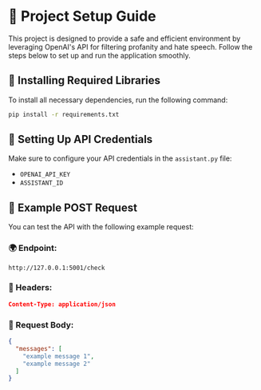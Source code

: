 # 🚀 Project Setup Guide

This project is designed to provide a safe and efficient environment by leveraging OpenAI's API for filtering profanity and hate speech. Follow the steps below to set up and run the application smoothly.

## 📌 Installing Required Libraries

To install all necessary dependencies, run the following command:

```sh
pip install -r requirements.txt
```

## 🔑 Setting Up API Credentials

Make sure to configure your API credentials in the `assistant.py` file:

- `OPENAI_API_KEY`
- `ASSISTANT_ID`

## 📡 Example POST Request

You can test the API with the following example request:

### 🌍 Endpoint:

```
http://127.0.0.1:5001/check
```

### 📄 Headers:

```json
Content-Type: application/json
```

### 📩 Request Body:

```json
{
  "messages": [
    "example message 1",
    "example message 2"
  ]
}
```
